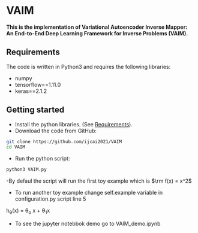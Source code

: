


  # VAIM

**This is the implementation of Variational Autoencoder Inverse Mapper: An End-to-End Deep Learning Framework for Inverse Problems (VAIM).**


## Requirements
The code is written in Python3 and requires the following libraries:
* numpy
* tensorflow==1.11.0
* keras==2.1.2


## Getting started
* Install the python libraries. (See [Requirements](https://github.com/ijcai2021/VAIM#requirements)).
* Download the code from GitHub:
```bash
git clone https://github.com/ijcai2021/VAIM
cd VAIM
```

* Run the python script:
``` bash
python3 VAIM.py
```
-By defaul the script will run the first toy example which is $\rm f(x) = x^2$
- To run another toy example change self.example variable in configuration.py script line 5

h<sub>&theta;</sub>(x) = &theta;<sub>o</sub> x + &theta;<sub>1</sub>x


* To see the jupyter notebbok demo go to VAIM_demo.ipynb 
